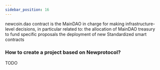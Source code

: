 ```yaml
---
sidebar_position: 16
---
```

newcoin.dao contract is the MainDAO in charge for making infrastructure-level decisions, in particular related to: 
the allocation of MainDAO treasury to fund specific proposals
the deployment of new Standardized smart contracts


### How to create a project based on Newprotocol?

TODO